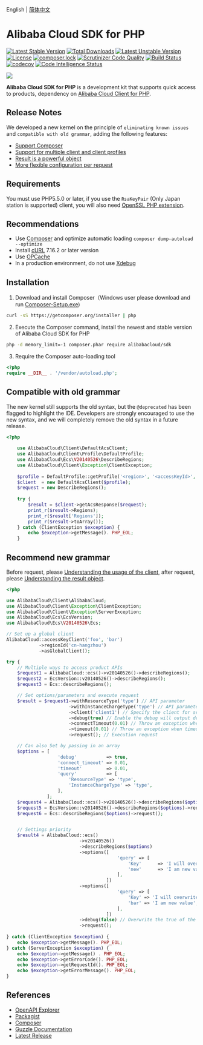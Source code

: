 English | [简体中文](./README-CN.md)

Alibaba Cloud SDK for PHP
======


[![Latest Stable Version](https://poser.pugx.org/alibabacloud/sdk/v/stable)](https://packagist.org/packages/alibabacloud/sdk)
[![Total Downloads](https://poser.pugx.org/alibabacloud/sdk/downloads)](https://packagist.org/packages/alibabacloud/sdk)
[![Latest Unstable Version](https://poser.pugx.org/alibabacloud/sdk/v/unstable)](https://packagist.org/packages/alibabacloud/sdk)
[![License](https://poser.pugx.org/alibabacloud/sdk/license)](https://packagist.org/packages/alibabacloud/sdk)
[![composer.lock](https://poser.pugx.org/alibabacloud/sdk/composerlock)](https://packagist.org/packages/alibabacloud/sdk)
[![Scrutinizer Code Quality](https://scrutinizer-ci.com/g/aliyun/openapi-sdk-php/badges/quality-score.png)](https://scrutinizer-ci.com/g/aliyun/openapi-sdk-php)
[![Build Status](https://travis-ci.org/aliyun/openapi-sdk-php.svg?branch=master)](https://travis-ci.org/aliyun/openapi-sdk-php)
[![codecov](https://codecov.io/gh/aliyun/openapi-sdk-php/branch/master/graph/badge.svg)](https://codecov.io/gh/aliyun/openapi-sdk-php)
[![Code Intelligence Status](https://scrutinizer-ci.com/g/aliyun/openapi-sdk-php/badges/code-intelligence.svg)](https://scrutinizer-ci.com/code-intelligence)


![](./src/AlibabaCloud.svg)


**Alibaba Cloud SDK for PHP** is a development kit that supports quick access to products, dependency on [Alibaba Cloud Client for PHP][client].

## Release Notes

We developed a new kernel on the principle of `eliminating known issues` and `compatible with old grammar`, adding the following features:
- [Support Composer][packagist]
- [Support for multiple client and client profiles][clients]
- [Result is a powerful object][result]
- [More flexible configuration per request][request]


## Requirements

You must use PHP5.5.0 or later, if you use the `RsaKeyPair` (Only Japan station is supported) client, you will also need [OpenSSL PHP extension][OpenSSL]. 


## Recommendations

- Use [Composer][composer] and optimize automatic loading `composer dump-autoload --optimize`
- Install [cURL][cURL] 7.16.2 or later version
- Use [OPCache][OPCache]
- In a production environment, do not use [Xdebug][xdebug]


## Installation

1. Download and install Composer（Windows user please download and run [Composer-Setup.exe](https://getcomposer.org/Composer-Setup.exe))
```bash
curl -sS https://getcomposer.org/installer | php
```

2. Execute the Composer command, install the newest and stable version of Alibaba Cloud SDK for PHP
```bash
php -d memory_limit=-1 composer.phar require alibabacloud/sdk
```

3. Require the Composer auto-loading tool
```php
<?php
require __DIR__ . '/vendor/autoload.php'; 
```


## Compatible with old grammar

The new kernel still supports the old syntax, but the `@deprecated` has been flagged to highlight the IDE. Developers are strongly encouraged to use the new syntax, and we will completely remove the old syntax in a future release.


```php
<?php
    
    use AlibabaCloud\Client\DefaultAcsClient;
    use AlibabaCloud\Client\Profile\DefaultProfile;
    use AlibabaCloud\Ecs\V20140526\DescribeRegions;
    use AlibabaCloud\Client\Exception\ClientException;
    
    $profile = DefaultProfile::getProfile('<region>', '<accessKeyId>', '<accessKeySecret>');
    $client  = new DefaultAcsClient($profile);
    $request = new DescribeRegions();
    
    try {
        $result = $client->getAcsResponse($request);
        print_r($result->Regions);
        print_r($result['Regions']);
        print_r($result->toArray());
    } catch (ClientException $exception) {
        echo $exception->getMessage(). PHP_EOL;
    }
```


## Recommend new grammar

Before request, please [Understanding the usage of the client][client], after request, please [Understanding the result object][result].


```php
<?php

use AlibabaCloud\Client\AlibabaCloud;
use AlibabaCloud\Client\Exception\ClientException;
use AlibabaCloud\Client\Exception\ServerException;
use AlibabaCloud\Ecs\EcsVersion;
use AlibabaCloud\Ecs\V20140526\Ecs;

// Set up a global client
AlibabaCloud::accessKeyClient('foo', 'bar')
            ->regionId('cn-hangzhou')
            ->asGlobalClient();

try {
    // Multiple ways to access product APIs
    $request1 = AlibabaCloud::ecs()->v20140526()->describeRegions();
    $request2 = EcsVersion::v20140526()->describeRegions();
    $request3 = Ecs::describeRegions();

    // Set options/parameters and execute request
    $result = $request1->withResourceType('type') // API parameter
                       ->withInstanceChargeType('type') // API parameter
                       ->client('client1') // Specify the client for send
                       ->debug(true) // Enable the debug will output detailed information
                       ->connectTimeout(0.01) // Throw an exception when Connection timeout 
                       ->timeout(0.01) // Throw an exception when timeout 
                       ->request(); // Execution request

    // Can also Set by passing in an array
    $options = [
                   'debug'           => true,
                   'connect_timeout' => 0.01,
                   'timeout'         => 0.01,
                   'query'           => [
                       'ResourceType' => 'type',
                       'InstanceChargeType' => 'type',
                   ],
               ];
    $request4 = AlibabaCloud::ecs()->v20140526()->describeRegions($options)->request();
    $request5 = EcsVersion::v20140526()->describeRegions($options)->request();
    $request6 = Ecs::describeRegions($options)->request();


    // Settings priority
    $result4 = AlibabaCloud::ecs()
                           ->v20140526()
                           ->describeRegions($options)
                           ->options([
                                         'query' => [
                                             'Key'      => 'I will overwrite this value in constructor',
                                             'new'      => 'I am new value',
                                         ],
                                     ])
                           ->options([
                                         'query' => [
                                             'Key' => 'I will overwrite the previous value',
                                             'bar' => 'I am new value',
                                         ],
                                     ])
                           ->debug(false) // Overwrite the true of the former
                           ->request();
    
} catch (ClientException $exception) {
    echo $exception->getMessage(). PHP_EOL;
} catch (ServerException $exception) {
    echo $exception->getMessage() . PHP_EOL;
    echo $exception->getErrorCode(). PHP_EOL;
    echo $exception->getRequestId(). PHP_EOL;
    echo $exception->getErrorMessage(). PHP_EOL;
}
```


## References

* [OpenAPI Explorer][open-api]
* [Packagist][packagist]
* [Composer][composer]
* [Guzzle Documentation][guzzle-docs]
* [Latest Release][latest-release]


[open-api]: https://api.alibabacloud.com
[latest-release]: https://github.com/aliyun/openapi-sdk-php
[guzzle-docs]: http://docs.guzzlephp.org/en/stable/request-options.html
[composer]: http://getcomposer.org
[packagist]: https://packagist.org/packages/alibabacloud/sdk
[client]: https://github.com/aliyun/openapi-sdk-php-client#alibaba-cloud-client-for-php
[clients]: https://github.com/aliyun/openapi-sdk-php-client#client
[request]: https://github.com/aliyun/openapi-sdk-php-client#request
[result]: https://github.com/aliyun/openapi-sdk-php-client#result
[ak]: https://usercenter.console.aliyun.com/?spm=5176.doc52740.2.3.QKZk8w#/manage/ak
[home]: https://home.console.aliyun.com/?spm=5176.doc52740.2.4.QKZk8w
[cURL]: http://php.net/manual/en/book.curl.php
[OPCache]: http://php.net/manual/en/book.opcache.php
[xdebug]: http://xdebug.org
[OpenSSL]: http://php.net/manual/en/book.openssl.php
[aliyun]: https://www.aliyun.com
[alibabacloud]: https://www.alibabacloud.com
